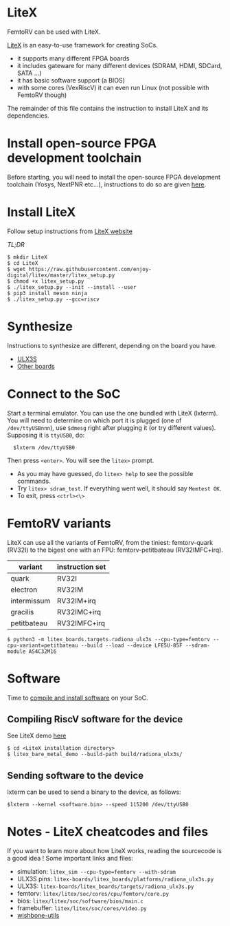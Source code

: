 LiteX
=====

FemtoRV can be used with LiteX.

[LiteX](https://github.com/enjoy-digital/litex) is an easy-to-use
framework for creating SoCs.
- it supports many different FPGA boards
- it includes gateware for many different devices (SDRAM, HDMI, SDCard,
  SATA ...)
- it has basic software support (a BIOS)
- with some cores (VexRiscV) it can even run Linux (not possible with FemtoRV though)

The remainder of this file contains the instruction to install LiteX
and its dependencies.


Install open-source FPGA development toolchain
==============================================

Before starting, you will need to install the open-source FPGA
development toolchain (Yosys, NextPNR etc...), instructions to
do so are given [here](https://github.com/BrunoLevy/learn-fpga/blob/master/FemtoRV/TUTORIALS/toolchain.md).


Install LiteX
=============

Follow setup instructions from [LiteX website](https://github.com/enjoy-digital/litex#quick-start-guide)

*TL;DR*

```
$ mkdir LiteX
$ cd LiteX
$ wget https://raw.githubusercontent.com/enjoy-digital/litex/master/litex_setup.py
$ chmod +x litex_setup.py
$ ./litex_setup.py --init --install --user 
$ pip3 install meson ninja
$ ./litex_setup.py --gcc=riscv
```

Synthesize
==========

Instructions to synthesize are different, depending on the board you have.

- [ULX3S](ULX3S.md)
- [Other boards](litex-boards.md)

Connect to the SoC
==================

Start a terminal emulator. You can use the one bundled with LiteX
(lxterm). You will need to determine on which port it is plugged (one
of `/dev/ttyUSBnnn`), use `$dmesg` right after plugging it (or try
different values). Supposing it is `ttyUSB0`, do:

```
  $lxterm /dev/ttyUSB0
```

Then press `<enter>`. You will see the `litex>` prompt.

- As you may have guessed, do `litex> help` to see the possible commands.
- Try `litex> sdram_test`. If everything went well, it should say `Memtest OK`.
- To exit, press `<ctrl><\>`

FemtoRV variants
================
LiteX can use all the variants of FemtoRV, from the tiniest: femtorv-quark (RV32I) to
the bigest one with an FPU: femtorv-petitbateau (RV32IMFC+irq).

|variant     | instruction set |
|------------|-----------------|
|quark       | RV32I           |
|electron    | RV32IM          |
|intermissum | RV32IM+irq      |
|gracilis    | RV32IMC+irq     |
|petitbateau | RV32IMFC+irq    |

```
$ python3 -m litex_boards.targets.radiona_ulx3s --cpu-type=femtorv --cpu-variant=petitbateau --build --load --device LFE5U-85F --sdram-module AS4C32M16
```

Software
========

Time to [compile and install software](https://github.com/BrunoLevy/learn-fpga/tree/master/LiteX/software)
on your SoC. 

Compiling RiscV software for the device
---------------------------------------
See LiteX demo [here](https://github.com/enjoy-digital/litex/tree/master/litex/soc/software/demo)

```
$ cd <LiteX installation directory>
$ litex_bare_metal_demo --build-path build/radiona_ulx3s/
```

Sending software to the device
------------------------------
lxterm can be used to send a binary to the device, as follows:
```
$lxterm --kernel <software.bin> --speed 115200 /dev/ttyUSB0
```

Notes - LiteX cheatcodes and files
==================================

If you want to learn more about how LiteX works, reading the
sourcecode is a good idea ! Some important links and files:

- simulation: `litex_sim --cpu-type=femtorv --with-sdram`
- ULX3S pins: `litex-boards/litex_boards/platforms/radiona_ulx3s.py`
- ULX3S: `litex-boards/litex_boards/targets/radiona_ulx3s.py`
- femtorv: `litex/litex/soc/cores/cpu/femtorv/core.py`
- bios: `litex/litex/soc/software/bios/main.c`
- framebuffer: `litex/litex/soc/cores/video.py`
- [wishbone-utils](https://github.com/litex-hub/wishbone-utils/releases)
